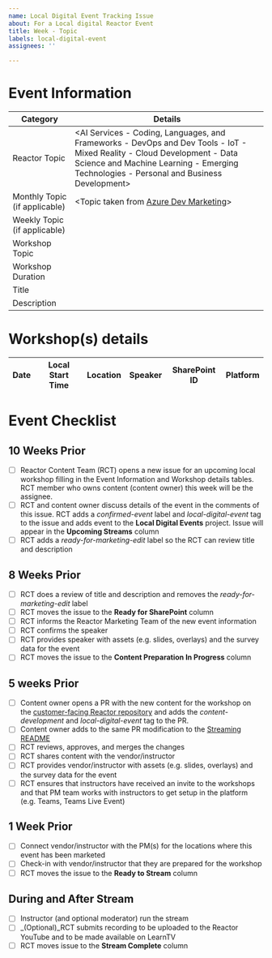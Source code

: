 ```yaml
---
name: Local Digital Event Tracking Issue
about: For a Local digital Reactor Event
title: Week - Topic
labels: local-digital-event
assignees: ''

---
```


# Event Information
| Category | Details |
|-----------|---------|
| Reactor Topic | <AI Services - Coding, Languages, and Frameworks - DevOps and Dev Tools - IoT - Mixed Reality - Cloud Development - Data Science and Machine Learning - Emerging Technologies - Personal and Business Development> |
| Monthly Topic (if applicable) | <Topic taken from [Azure Dev Marketing](https://aka.ms/DevEdCalFY21H1)> |
| Weekly Topic (if applicable) |  |
| Workshop Topic |  |
| Workshop Duration | | 
| Title |  |
| Description | |

# Workshop(s) details
| Date |  Local Start Time |  Location |  Speaker | SharePoint ID | Platform |
|------|-------------------|-----------|----------|---------------|----------|

# Event Checklist

## 10 Weeks Prior
- [ ] Reactor Content Team (RCT) opens a new issue for an upcoming local workshop filling in the Event Information and Workshop details tables. RCT member who owns content (content owner) this week will be the assignee.
- [ ] RCT and content owner discuss details of the event in the comments of this issue. RCT adds a _confirmed-event_ label and _local-digital-event_ tag to the issue and adds event to the __Local Digital Events__ project. Issue will appear in the __Upcoming Streams__ column
- [ ] RCT adds a _ready-for-marketing-edit_ label so the RCT can review title and description

## 8 Weeks Prior
- [ ] RCT does a review of title and description and removes the _ready-for-marketing-edit_ label 
- [ ] RCT moves the issue to the __Ready for SharePoint__ column
- [ ] RCT informs the Reactor Marketing Team of the new event information
- [ ] RCT confirms the speaker
- [ ] RCT provides speaker with assets (e.g. slides, overlays) and the survey data for the event
- [ ] RCT moves the issue to the __Content Preparation In Progress__ column

## 5 weeks Prior
- [ ] Content owner opens a PR with the new content for the workshop on the [customer-facing Reactor repository](https://github.com/microsoft/Reactors) and adds the _content-development_ and _local-digital-event_ tag to the PR. 
- [ ] Content owner adds to the same PR modification to the [Streaming README](https://github.com/microsoft/Reactors/tree/main/Online) 
- [ ] RCT reviews, approves, and merges the changes
- [ ] RCT shares content with the vendor/instructor
- [ ] RCT provides vendor/instructor with assets (e.g. slides, overlays) and the survey data for the event
- [ ] RCT ensures that instructors have received an invite to the workshops and that PM team works with instructors to get setup in the platform (e.g. Teams, Teams Live Event)

## 1 Week Prior
- [ ] Connect vendor/instructor with the PM(s) for the locations where this event has been marketed
- [ ] Check-in with vendor/instructor that they are prepared for the workshop
- [ ] RCT moves the issue to the __Ready to Stream__ column

## During and After Stream
- [ ] Instructor (and optional moderator) run the stream
- [ ] _(Optional)_RCT submits recording to be uploaded to the Reactor YouTube and to be made available on LearnTV
- [ ] RCT moves issue to the __Stream Complete__ column
